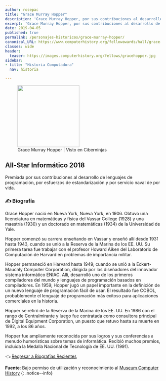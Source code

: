 ```yaml
---
author: rosepac
title: "Grace Murray Hopper"
description: 'Grace Murray Hopper, por sus contribuciones al desarrollo de lenguajes de programación, por esfuerzos de estandarización y por servicio naval de por vida.'
excerpt: 'Grace Murray Hopper, por sus contribuciones al desarrollo de lenguajes de programación, por esfuerzos de estandarización y por servicio naval de por vida.'
date: 2019-04-05
published: true
permalink: /personajes-historicos/grace-murray-hopper/
canonical_URL: https://www.computerhistory.org/fellowawards/hall/grace-murray-hopper/
classes: wide
header:
  teaser: https://images.computerhistory.org/fellows/gracehopper.jpg
sidebar:
- title: "Historia Computadora"
  nav: historia

---
```


<figure>
    <a href="https://images.computerhistory.org/fellows/gracehopper.jpg" class="image-popup"><img src="https://images.computerhistory.org/fellows/gracehopper.jpg" width="200px" high="250px"></a>
    <figcaption>Grace Murray Hopper | Visto en Ciberninjas</figcaption>
</figure>

## All-Star Informático 2018

Premiada por sus contribuciones al desarrollo de lenguajes de programación, por esfuerzos de estandarización y por servicio naval de por vida.

### ✍ Biografía

Grace Hopper nació en Nueva York, Nueva York, en 1906. Obtuvo una licenciatura en matemáticas y física del Vassar College (1928) y una maestría (1930) y un doctorado en matemáticas (1934) de la Universidad de Yale.

Hopper comenzó su carrera enseñando en Vassar y enseñó allí desde 1931 hasta 1943, cuando se unió a la Reserva de la Marina de los EE. UU. Su primera tarea fue trabajar con el profesor Howard Aiken del Laboratorio de Computación de Harvard en problemas de importancia militar.

Hopper permaneció en Harvard hasta 1949, cuando se unió a la Eckert-Mauchly Computer Corporation, dirigida por los diseñadores del innovador sistema informático ENIAC. Allí, desarrolló uno de los primeros compiladores del mundo y lenguajes de programación basados ​​en compiladores. En 1959, Hopper jugó un papel importante en la definición de un nuevo lenguaje de programación fácil de usar. El resultado fue COBOL, probablemente el lenguaje de programación más exitoso para aplicaciones comerciales en la historia.

Hopper se retiró de la Reserva de la Marina de los EE. UU. En 1986 con el rango de Contralmirante y luego fue contratada como consultora principal de Digital Equipment Corporation, un puesto que retuvo hasta su muerte en 1992, a los 86 años.

Hopper fue ampliamente reconocida por sus logros y sus conferencias a menudo humorísticas sobre temas de informática. Recibió muchos premios, incluida la Medalla Nacional de Tecnología de EE. UU. (1991).

👈 [Regresar a Biografías Recientes](/personajes-historicos/#-biografías-agregadas-más-recientes-)

**Fuente**: Bajo permiso de utilización y reconocimiento al [Museum Computer History](https://www.computerhistory.org/ "Página web el Museo de la Historia de las Computadoras")
{: .notice--info}